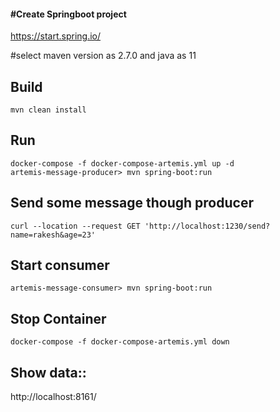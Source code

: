 #### **#Create Springboot project**

https://start.spring.io/

#select maven version as 2.7.0 and java as 11

## Build
```
mvn clean install
```

## Run
```
docker-compose -f docker-compose-artemis.yml up -d
artemis-message-producer> mvn spring-boot:run
```

## Send some message though producer
```
curl --location --request GET 'http://localhost:1230/send?name=rakesh&age=23'
```

## Start consumer
```
artemis-message-consumer> mvn spring-boot:run
```

## Stop Container
```
docker-compose -f docker-compose-artemis.yml down
```

## Show data::

http://localhost:8161/


